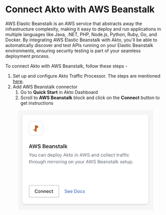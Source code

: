 # Connect Akto with AWS Beanstalk

AWS Elastic Beanstalk is an AWS service that abstracts away the infrastructure complexity, making it easy to deploy and run applications in multiple languages like Java, .NET, PHP, Node.js, Python, Ruby, Go, and Docker. By integrating AWS Elastic Beanstalk with Akto, you'll be able to automatically discover and test APIs running on your Elastic Beanstalk environments, ensuring security testing is part of your seamless deployment process.

To connect Akto with AWS Beanstalk, follow these steps -

1. Set up and configure Akto Traffic Processor. The steps are mentioned [here](https://docs.akto.io/getting-started/traffic-processor/hybrid-saas).
2. Add AWS Beanstalk connector
   1. Go to **Quick Start** in Akto Dashboard
   2. Scroll to **AWS Beanstalk** block and click on the **Connect** button to get instructions

<figure><img src="../../.gitbook/assets/image (2) (1).png" alt=""><figcaption></figcaption></figure>
